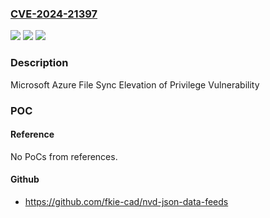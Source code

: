 ### [CVE-2024-21397](https://cve.mitre.org/cgi-bin/cvename.cgi?name=CVE-2024-21397)
![](https://img.shields.io/static/v1?label=Product&message=Azure%20File%20Sync&color=blue)
![](https://img.shields.io/static/v1?label=Version&message=16.0.0%3C%2016.2%20&color=brighgreen)
![](https://img.shields.io/static/v1?label=Vulnerability&message=Elevation%20of%20Privilege&color=brighgreen)

### Description

Microsoft Azure File Sync Elevation of Privilege Vulnerability

### POC

#### Reference
No PoCs from references.

#### Github
- https://github.com/fkie-cad/nvd-json-data-feeds

